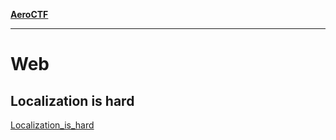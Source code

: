 **[AeroCTF](https://aeroctf.com/)**

---

# Web

## Localization is hard

[Localization_is_hard](./Localization_is_hard/README.md ":include")
